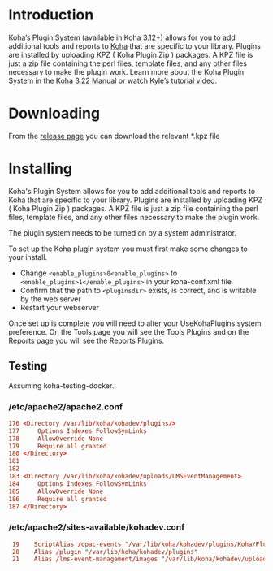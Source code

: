 # Introduction

Koha’s Plugin System (available in Koha 3.12+) allows for you to add additional tools and reports to [Koha](http://koha-community.org) that are specific to your library. Plugins are installed by uploading KPZ ( Koha Plugin Zip ) packages. A KPZ file is just a zip file containing the perl files, template files, and any other files necessary to make the plugin work. Learn more about the Koha Plugin System in the [Koha 3.22 Manual](http://manual.koha-community.org/3.22/en/pluginsystem.html) or watch [Kyle’s tutorial video](http://bywatersolutions.com/2013/01/23/koha-plugin-system-coming-soon/).

# Downloading

From the [release page](https://github.com/bywatersolutions/koha-plugin-kitchen-sink/releases) you can download the relevant *.kpz file

# Installing

Koha's Plugin System allows for you to add additional tools and reports to Koha that are specific to your library. Plugins are installed by uploading KPZ ( Koha Plugin Zip ) packages. A KPZ file is just a zip file containing the perl files, template files, and any other files necessary to make the plugin work.

The plugin system needs to be turned on by a system administrator.

To set up the Koha plugin system you must first make some changes to your install.

* Change `<enable_plugins>0<enable_plugins>` to `<enable_plugins>1</enable_plugins>` in your koha-conf.xml file
* Confirm that the path to `<pluginsdir>` exists, is correct, and is writable by the web server
* Restart your webserver

Once set up is complete you will need to alter your UseKohaPlugins system preference. On the Tools page you will see the Tools Plugins and on the Reports page you will see the Reports Plugins.

## Testing

Assuming koha-testing-docker..

### /etc/apache2/apache2.conf

```conf
176 <Directory /var/lib/koha/kohadev/plugins/>
177     Options Indexes FollowSymLinks
178     AllowOverride None
179     Require all granted
180 </Directory>
181
182
183 <Directory /var/lib/koha/kohadev/uploads/LMSEventManagement>
184     Options Indexes FollowSymLinks
185     AllowOverride None
186     Require all granted
187 </Directory>
```

### /etc/apache2/sites-available/kohadev.conf

```conf
 19    ScriptAlias /opac-events "/var/lib/koha/kohadev/plugins/Koha/Plugin/Com/LMSCloud/EventManagement/opac/events.pl"
 20    Alias /plugin "/var/lib/koha/kohadev/plugins"
 21    Alias /lms-event-management/images "/var/lib/koha/kohadev/uploads/LMSEventManagement/"
 ```
